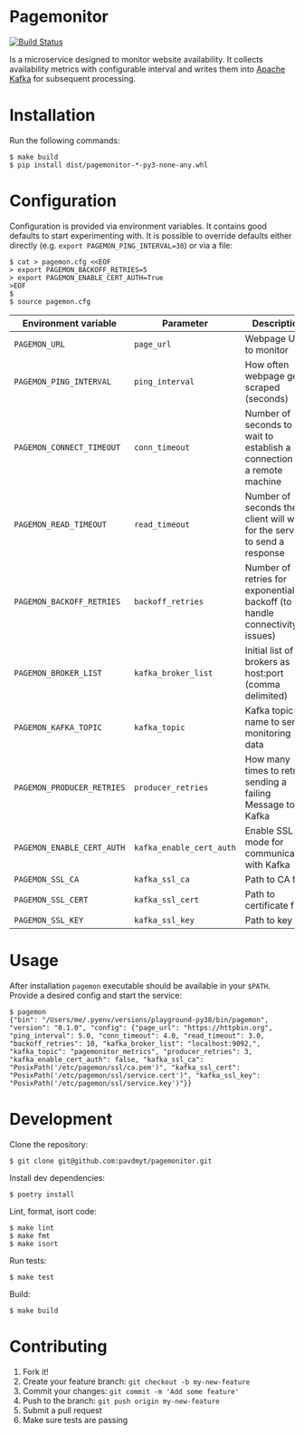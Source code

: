 Pagemonitor
===========

[![Build Status](https://travis-ci.org/pavdmyt/pagemonitor.svg?branch=master)](https://travis-ci.org/pavdmyt/pagemonitor)

Is a microservice designed to monitor website availability. It collects
availability metrics with configurable interval and writes them into
[Apache Kafka](https://kafka.apache.org/) for subsequent processing.


# Installation

Run the following commands:

```
$ make build
$ pip install dist/pagemonitor-*-py3-none-any.whl
```


# Configuration

Configuration is provided via environment variables. It contains good defaults
to start experimenting with. It is possible to override defaults either directly
(e.g. `export PAGEMON_PING_INTERVAL=30`) or via a file:

```
$ cat > pagemon.cfg <<EOF
> export PAGEMON_BACKOFF_RETRIES=5
> export PAGEMON_ENABLE_CERT_AUTH=True
>EOF
$
$ source pagemon.cfg
```

| Environment variable              | Parameter                | Description                                        | Default                                      |
|-----------------------------------|--------------------------|----------------------------------------------------|----------------------------------------------|
| `PAGEMON_URL`                     | `page_url`               | Webpage URL to monitor                             | `""`                                         |
| `PAGEMON_PING_INTERVAL`           | `ping_interval`          | How often webpage gets scraped (seconds)           | `10`                                         |
| `PAGEMON_CONNECT_TIMEOUT`         | `conn_timeout`           | Number of seconds to wait to establish a connection to a remote machine | `4`                     |
| `PAGEMON_READ_TIMEOUT`            | `read_timeout`           | Number of seconds the client will wait for the server to send a response | `3`                    |
| `PAGEMON_BACKOFF_RETRIES`         | `backoff_retries`        | Number of retries for exponential backoff (to handle connectivity issues)| `10`                   |
| `PAGEMON_BROKER_LIST`             | `kafka_broker_list`      | Initial list of brokers as host:port (comma delimited) | `localhost:9092,`                        |
| `PAGEMON_KAFKA_TOPIC`             | `kafka_topic`            | Kafka topic name to send monitoring data           | `pagemonitor_metrics`                        |
| `PAGEMON_PRODUCER_RETRIES`        | `producer_retries`       | How many times to retry sending a failing Message to Kafka | `3`                                  |
| `PAGEMON_ENABLE_CERT_AUTH`        | `kafka_enable_cert_auth` | Enable SSL mode for communication with Kafka       | `False`                                      |
| `PAGEMON_SSL_CA`                  | `kafka_ssl_ca`           | Path to CA file                                    | `/etc/pagemon/ssl/ca.pem`                    |
| `PAGEMON_SSL_CERT`                | `kafka_ssl_cert`         | Path to certificate file                           | `/etc/pagemon/ssl/service.cert`              |
| `PAGEMON_SSL_KEY`                 | `kafka_ssl_key`          | Path to key file                                   | `/etc/pagemon/ssl/service.key`               |



# Usage

After installation `pagemon` executable should be available in your `$PATH`.
Provide a desired config and start the service:

```
$ pagemon
{"bin": "/Users/me/.pyenv/versions/playground-py38/bin/pagemon", "version": "0.1.0", "config": {"page_url": "https://httpbin.org", "ping_interval": 5.0, "conn_timeout": 4.0, "read_timeout": 3.0, "backoff_retries": 10, "kafka_broker_list": "localhost:9092,", "kafka_topic": "pagemonitor_metrics", "producer_retries": 3, "kafka_enable_cert_auth": false, "kafka_ssl_ca": "PosixPath('/etc/pagemon/ssl/ca.pem')", "kafka_ssl_cert": "PosixPath('/etc/pagemon/ssl/service.cert')", "kafka_ssl_key": "PosixPath('/etc/pagemon/ssl/service.key')"}}
```


# Development

Clone the repository:

```
$ git clone git@github.com:pavdmyt/pagemonitor.git
```

Install dev dependencies:

```
$ poetry install
```

Lint, format, isort code:

```
$ make lint
$ make fmt
$ make isort
```

Run tests:

```
$ make test
```

Build:

```
$ make build
```


# Contributing

1. Fork it!
2. Create your feature branch: `git checkout -b my-new-feature`
3. Commit your changes: `git commit -m 'Add some feature'`
4. Push to the branch: `git push origin my-new-feature`
5. Submit a pull request
6. Make sure tests are passing
